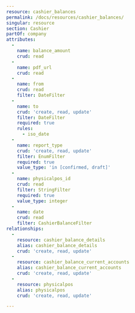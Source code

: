 ```yaml
---
resource: cashier_balances
permalink: /docs/resources/cashier_balances/
singular: resource
section: Cashier
partOf: company
attributes:
  -
    name: balance_amount
    crud: read
  -
    name: pdf_url
    crud: read
  -
    name: from
    crud: read
    filter: DateFilter
  -
    name: to
    crud: 'create, read, update'
    filter: DateFilter
    required: true
    rules:
      - iso_date
  -
    name: report_type
    crud: 'create, read, update'
    filter: EnumFilter
    required: true
    value_type: 'in [confirmed, draft]'
  -
    name: physicalpos_id
    crud: read
    filter: StringFilter
    required: true
    value_type: integer
  -
    name: date
    crud: read
    filter: CashierBalanceFilter
relationships:
  -
    resource: cashier_balance_details
    alias: cashier_balance_details
    crud: 'create, read, update'
  -
    resource: cashier_balance_current_accounts
    alias: cashier_balance_current_accounts
    crud: 'create, read, update'
  -
    resource: physicalpos
    alias: physicalpos
    crud: 'create, read, update'

---
```

